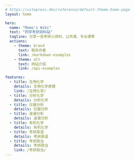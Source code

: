```yaml
---
# https://vitepress.dev/reference/default-theme-home-page
layout: home

hero:
  name: "Momo's Wiki"
  text: "药学考研资料站"
  tagline: 分享一些考研小资料、公共课、专业课等
  actions:
    - theme: brand
      text: 联系作者
      link: /markdown-examples
    - theme: alt
      text: 网站介绍
      link: /api-examples

features:
  - title: 生物化学
    details: 生物化学原理
    link: /生物化学/
  - title: 分析化学
    details: 分析化学
  - title: 仪器分析
    details: 仪器分析
  - title: 波谱分析
    details: 波谱分析
  - title: 有机化学
    details: 有机化学
  - title: 考研英语
    details: 考研英语
  - title: 考研政治
    details: 考研政治
    link: /考研政治/
---
```


